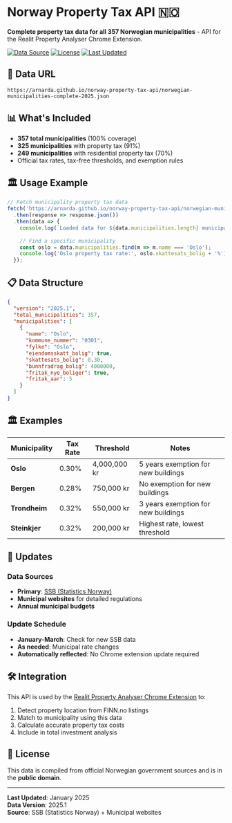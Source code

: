 # Norway Property Tax API 🇳🇴

**Complete property tax data for all 357 Norwegian municipalities** - API for the Realit Property Analyser Chrome Extension.

[![Data Source](https://img.shields.io/badge/Data%20Source-SSB%20(Statistics%20Norway)-blue)](https://www.ssb.no/offentlig-sektor/kommunale-finanser/artikler/kommuner-med-eiendomsskatt)
[![License](https://img.shields.io/badge/License-Public%20Domain-green)](LICENSE)
[![Last Updated](https://img.shields.io/badge/Last%20Updated-2025-brightgreen)](norwegian-municipalities-complete-2025.json)

## 🎯 Data URL

```
https://arnarda.github.io/norway-property-tax-api/norwegian-municipalities-complete-2025.json
```

## 📊 What's Included

- **357 total municipalities** (100% coverage)
- **325 municipalities** with property tax (91%)
- **249 municipalities** with residential property tax (70%)
- Official tax rates, tax-free thresholds, and exemption rules

## 🏛️ Usage Example

```javascript
// Fetch municipality property tax data
fetch('https://arnarda.github.io/norway-property-tax-api/norwegian-municipalities-complete-2025.json')
  .then(response => response.json())
  .then(data => {
    console.log(`Loaded data for ${data.municipalities.length} municipalities`);
    
    // Find a specific municipality
    const oslo = data.municipalities.find(m => m.name === 'Oslo');
    console.log('Oslo property tax rate:', oslo.skattesats_bolig + '%');
  });
```

## 📋 Data Structure

```json
{
  "version": "2025.1",
  "total_municipalities": 357,
  "municipalities": [
    {
      "name": "Oslo",
      "kommune_nummer": "0301",
      "fylke": "Oslo",
      "eiendomsskatt_bolig": true,
      "skattesats_bolig": 0.30,
      "bunnfradrag_bolig": 4000000,
      "fritak_nye_boliger": true,
      "fritak_aar": 5
    }
  ]
}
```

## 🏛️ Examples

| Municipality | Tax Rate | Threshold | Notes |
|-------------|----------|-----------|-------|
| **Oslo** | 0.30% | 4,000,000 kr | 5 years exemption for new buildings |
| **Bergen** | 0.28% | 750,000 kr | No exemption for new buildings |
| **Trondheim** | 0.32% | 550,000 kr | 3 years exemption for new buildings |
| **Steinkjer** | 0.32% | 200,000 kr | Highest rate, lowest threshold |

## 🔄 Updates

### Data Sources
- **Primary**: [SSB (Statistics Norway)](https://www.ssb.no/offentlig-sektor/kommunale-finanser/artikler/kommuner-med-eiendomsskatt)
- **Municipal websites** for detailed regulations
- **Annual municipal budgets**

### Update Schedule
- **January-March**: Check for new SSB data
- **As needed**: Municipal rate changes
- **Automatically reflected**: No Chrome extension update required

## 🛠️ Integration

This API is used by the [Realit Property Analyser Chrome Extension](https://github.com/arnarda/finn-property-analyzer) to:

1. Detect property location from FINN.no listings
2. Match to municipality using this data
3. Calculate accurate property tax costs
4. Include in total investment analysis

## 📄 License

This data is compiled from official Norwegian government sources and is in the **public domain**. 

---

**Last Updated**: January 2025  
**Data Version**: 2025.1  
**Source**: SSB (Statistics Norway) + Municipal websites
